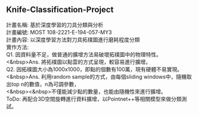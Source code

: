 ## Knife-Classification-Project

計畫名稱: 基於深度學習的刀具分類與分析<br>
計畫編號: MOST 108-2221-E-194-057-MY3 <br>
計畫內容: 以深度學習方法對刀具拓樸圖進行磨耗程度分類<br>
實作方法:<br>
	Q1. 因資料量不足，做普通的擴增方法易破壞拓樸圖中的物理特性。<br>
		<&nbsp>Ans. 將拓樸圖以點雲的方式呈現，較容易進行擴增。<br>
	Q2. 因拓樸圖大小為1000x1000，即點的個數有100萬，現有硬體不易實現。<br>
		<&nbsp>Ans. 利用random sample的方式，由每個sliding windows中，隨機取出top n的數值，n為可調參數，<br>
			 <&nbsp><&nbsp>不僅能減少點的數量，也能由隨機性來進行擴增。<br>
	ToDo: 再配合3D空間旋轉進行資料擴增，以Pointnet++等相關模型來做分類測試。